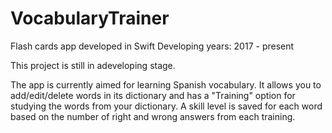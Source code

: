 # VocabularyTrainer
Flash cards app developed in Swift
Developing years: 2017 - present

This project is still in adeveloping stage.

The app is currently aimed for learning Spanish vocabulary.
It allows you to add/edit/delete words in its dictionary and has a "Training" option for studying the words from your 
dictionary. A skill level is saved for each word based on the number of right and wrong answers from each training.
